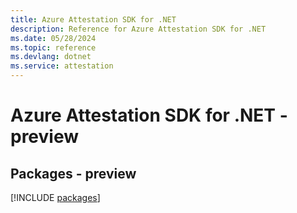 ```yaml
---
title: Azure Attestation SDK for .NET
description: Reference for Azure Attestation SDK for .NET
ms.date: 05/28/2024
ms.topic: reference
ms.devlang: dotnet
ms.service: attestation
---
```

# Azure Attestation SDK for .NET - preview
## Packages - preview
[!INCLUDE [packages](attestation-index.md)]